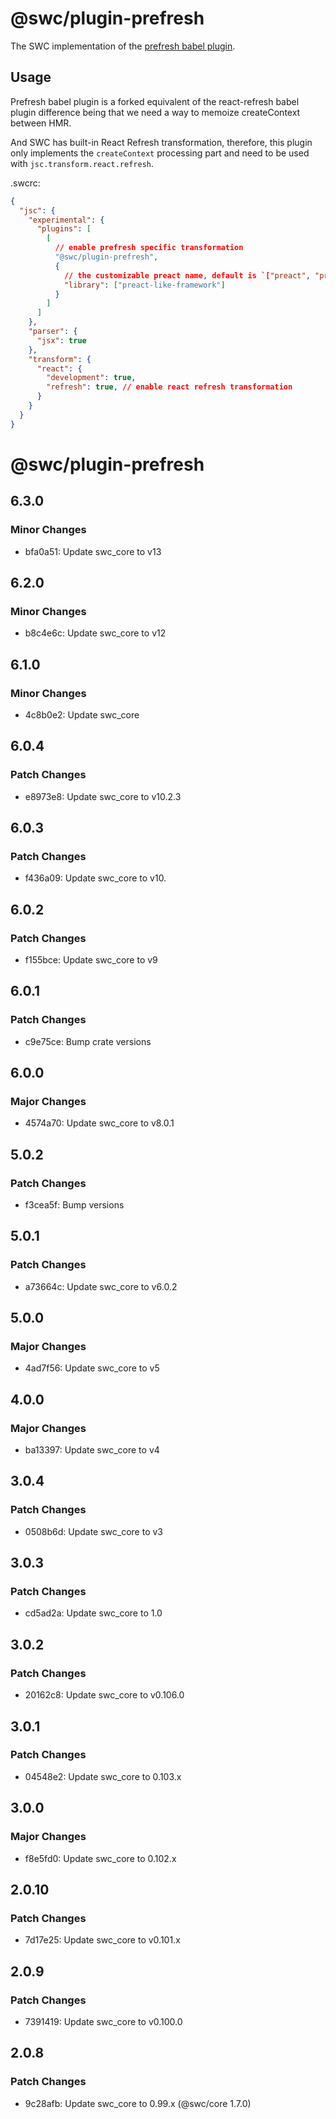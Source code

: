# @swc/plugin-prefresh

The SWC implementation of the [prefresh babel plugin](https://github.com/preactjs/prefresh/tree/main/packages/babel).

## Usage

Prefresh babel plugin is a forked equivalent of the react-refresh babel plugin difference being that we need a way to memoize createContext between HMR.

And SWC has built-in React Refresh transformation, therefore, this plugin only implements the `createContext` processing part and need to be used with `jsc.transform.react.refresh`.

.swcrc:

```json
{
  "jsc": {
    "experimental": {
      "plugins": [
        [
          // enable prefresh specific transformation
          "@swc/plugin-prefresh",
          {
            // the customizable preact name, default is `["preact", "preact/compat", "react"]`
            "library": ["preact-like-framework"]
          }
        ]
      ]
    },
    "parser": {
      "jsx": true
    },
    "transform": {
      "react": {
        "development": true,
        "refresh": true, // enable react refresh transformation
      }
    }
  }
}
```

# @swc/plugin-prefresh

## 6.3.0

### Minor Changes

- bfa0a51: Update swc_core to v13

## 6.2.0

### Minor Changes

- b8c4e6c: Update swc_core to v12

## 6.1.0

### Minor Changes

- 4c8b0e2: Update swc_core

## 6.0.4

### Patch Changes

- e8973e8: Update swc_core to v10.2.3

## 6.0.3

### Patch Changes

- f436a09: Update swc_core to v10.

## 6.0.2

### Patch Changes

- f155bce: Update swc_core to v9

## 6.0.1

### Patch Changes

- c9e75ce: Bump crate versions

## 6.0.0

### Major Changes

- 4574a70: Update swc_core to v8.0.1

## 5.0.2

### Patch Changes

- f3cea5f: Bump versions

## 5.0.1

### Patch Changes

- a73664c: Update swc_core to v6.0.2

## 5.0.0

### Major Changes

- 4ad7f56: Update swc_core to v5

## 4.0.0

### Major Changes

- ba13397: Update swc_core to v4

## 3.0.4

### Patch Changes

- 0508b6d: Update swc_core to v3

## 3.0.3

### Patch Changes

- cd5ad2a: Update swc_core to 1.0

## 3.0.2

### Patch Changes

- 20162c8: Update swc_core to v0.106.0

## 3.0.1

### Patch Changes

- 04548e2: Update swc_core to 0.103.x

## 3.0.0

### Major Changes

- f8e5fd0: Update swc_core to 0.102.x

## 2.0.10

### Patch Changes

- 7d17e25: Update swc_core to v0.101.x

## 2.0.9

### Patch Changes

- 7391419: Update swc_core to v0.100.0

## 2.0.8

### Patch Changes

- 9c28afb: Update swc_core to 0.99.x (@swc/core 1.7.0)
